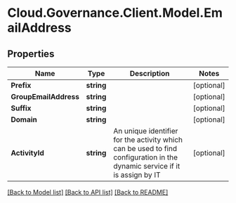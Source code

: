 # Cloud.Governance.Client.Model.EmailAddress
## Properties

Name | Type | Description | Notes
------------ | ------------- | ------------- | -------------
**Prefix** | **string** |  | [optional] 
**GroupEmailAddress** | **string** |  | [optional] 
**Suffix** | **string** |  | [optional] 
**Domain** | **string** |  | [optional] 
**ActivityId** | **string** | An unique identifier for the activity which can be used to find configuration in the dynamic service if it is assign by IT | [optional] 

[[Back to Model list]](../README.md#documentation-for-models) [[Back to API list]](../README.md#documentation-for-api-endpoints) [[Back to README]](../README.md)

